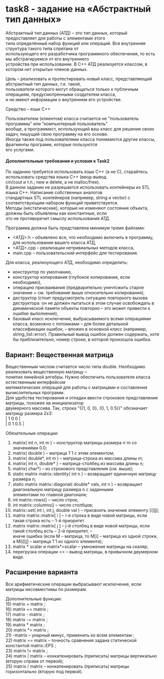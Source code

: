 # task8 - задание на «Абстрактный тип данных»

Абстрактный тип данных (АТД) – это тип данных, который предоставляет для работы с элементами этого  
типа определённый набор функций или операций. Вся внутренняя структура такого типа спрятана от  
использующего его разработчика программного обеспечения, то есть мы абстрагируемся от его внутреннего  
устройства при использовании. В C++ АТД реализуется классом, в котором нет открытых членов-данных.  

Цель – реализовать и протестировать новый класс, представляющий абстрактный тип данных, т.е. такой,  
пользователи которого могут обращаться только к публичным операциям, предусмотренными создателем класса,  
и не имеют информации о внутреннем его устройстве.  

Средство – язык С++  

Пользователем (клиентом) класса считается не "пользователь программы" или "компьютерный пользователь"  
вообще, а программист, использующий ваш класс для решения своих задач, пишущий свою программу на его основе.  
Иногда также под пользователями класса понимаются другие классы, фрагменты программ, которые пользуются  
его услугами.  

#### Дополнительные требования и условия к Task2
По заданию требуется использовать язык C++ (а не C), старайтесь использовать средства языка С++ (ввод-вывод  
cin/cout и т.п.; new и delete, а не malloc/free).  
В данном задании не разрешается использовать контейнеры из STL языка C++. Написание собственных аналогов  
стандартных STL контейнеров (например, string и vector) с соответствующим набором функций приветствуется.  
Методы (нестатические), которые не изменяют состояние объекта, должны быть объявлены как константные, если  
это не противоречит смыслу использования АТД.  

Программа должна быть представлена минимум тремя файлами:  
- <АТД>.h – объявлено все, что необходимо включить в программу, для использования вашего класса АТД,
- <АТД>.cpp – реализации нетривиальных методов класса,
- main.cpp – пользовательский интерфейс для тестирования.

Для класса, реализующего АТД, необходимо определить:
- конструктор по умолчанию,
- конструктор копирования (глубокое копирование, если необходимо),
- операцию присваивания (предварительно уничтожить старое значение + см. требование выше относительно
копирования),
- деструктор (стоит предусмотреть ситуацию повторного вызова деструктора: он не должен пытаться в этом
случае освобождать в динамической памяти объекты повторно – это может привести к ошибке выполнения),
- базовый класс исключения, выбрасываемого всеми операциями класса, возможно с потомками – для более
детальной классификации ошибок, – вложен в основной класс (например, string_list::error).
Правильный вывод ошибок должен содержать, хотя бы приблизительно, номер строки, в которой произошла
ошибка.

## Вариант: Вещественная матрица
Вещественным числом считается число типа double. Необходимо реализовать вещественную матрицу –  
понятие линейной алгебры. Нужно обеспечить пользователя класса естественным интерфейсом  
математических операций для работы с матрицами и составления вычислительных программ.  
Для удобства тестирования и отладки ввести строковое представление матрицы, похожее на инициализатор  
двумерного массива. Так, строка "{{1, 0, 0}, {0, 1, 0.5}}" обозначает матрицу размера 2x3:  
| 1  0  0   |  
| 0  1  0.5 |  

Обязательные операции:  
1) matrix( int n, int m ) – конструктор матрицы размера n´m со значениями 0.0;  
2) matrix( double ) – матрица 1´1 с этим элементом;  
3) matrix( double*, int m ) – матрица-строка из массива длины m;  
4) matrix( int n, double* ) – матрица-столбец из массива длины n;  
5) matrix( char*) – из строкового представления (см. выше);  
6) static matrix matrix::identity( int n ) – возвращает единичную матрицу размера n;  
7) static matrix matrix::diagonal( double* vals, int n ) – возвращает диагональную матрицу размера n с заданными  
элементами по главной диагонали;  
8) int matrix::rows() – число строк;  
9) int matrix::columns() – число столбцов;  
10) matrix::set( int i, int j, double val ) – присвоить значение элементу [i][j];  
11) matrix matrix::matrix[ i ] – i-я строка в виде новой матрицы, если такая строка есть – 1-й приоритет  
12) matrix matrix::matrix[ j ] – j-й столбец в виде новой матрицы, если такой столбец есть – 2-й приоритет, –  
иначе ошибка (если M – матрица, то M[i] – матрица из одной строки, а М[i][j] – матрица 1´1 из одного элемента);  
13) matrix * scalar и matrix*=scalar – умножение матрицы на скаляр;  
14) перегрузка операции << – вывод матрицы, в привычном двумерном виде.  

## Расширение варианта  
Все арифметические операции выбрасывают исключение, если матрицы несовместимы по размерам.  

Дополнительные функции:  
15) matrix + matrix ;  
16) matrix += matrix ;  
17) matrix - matrix ;  
18) matrix -= matrix ;  
19) matrix * matrix ;  
20) matrix *= matrix ;  
21) -matrix – унарный минус, применить ко всем элементам ;  
22) matrix == matrix – точность сравнения задана статической константой matrix::EPS ;  
23) matrix != matrix ;  
24) matrix | matrix – конкатенировать (приписать) матрицы вертикально (вторую справа от первой);  
25) matrix / matrix – конкатенировать (приписать) матрицы горизонтально (вторую под первой).  
